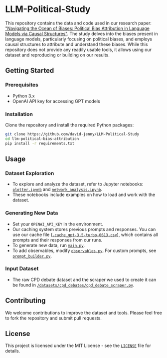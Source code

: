# LLM-Political-Study
This repository contains the data and code used in our research paper: ["Navigating the Ocean of Biases: Political Bias Attribution in Language Models via Causal Structures"](https://arxiv.org/abs/2311.08605). The study delves into the biases present in language models, particularly focusing on political biases, and employs causal structures to attribute and understand these biases. While this repository does not provide any readily usable tools, it allows using our dataset and reproducing or building on our results.

## Getting Started
### Prerequisites
- Python 3.x
- OpenAI API key for accessing GPT models

### Installation
Clone the repository and install the required Python packages:
```bash
git clone https://github.com/david-jenny/LLM-Political-Study
cd llm-political-bias-attribution
pip install -r requirements.txt
```

## Usage
### Dataset Exploration
- To explore and analyze the dataset, refer to Jupyter notebooks: [`plotter.ipynb`](/plotter.ipynb) and [`network_analysis.ipynb`](/network_analysis.ipynb).
- These notebooks include examples on how to load and work with the dataset.

### Generating New Data
- Set your `OPENAI_API_KEY` in the environment.
- Our caching system stores previous prompts and responses. You can use our cache file ([`.cache_gpt-3.5-turbo-0613.csv`](/.cache_gpt-3.5-turbo-0613.csv)), which contains all prompts and their responses from our runs.
- To generate new data, run [`main.py`](/main.py).
- To add observables, modify [`observables.py`](/observables.py). For custom prompts, see [`prompt_builder.py`](/prompt_builder.py).

### Input Dataset
- The raw CPD debate dataset and the scraper we used to create it can be found in [`/datasets/cpd_debates/cpd_debate_scraper.py`](/datasets/cpd_debates/cpd_debate_scraper.py).

## Contributing
We welcome contributions to improve the dataset and tools. Please feel free to fork the repository and submit pull requests.

## License
This project is licensed under the MIT License - see the [`LICENSE`](/LICENSE) file for details.
